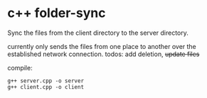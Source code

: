 ﻿# c++ folder-sync
Sync the files from the client directory to the server directory.

currently only sends the files from one place to another over the established network connection.
todos: add deletion, ~~update files~~

compile:
```
g++ server.cpp -o server
g++ client.cpp -o client
```
